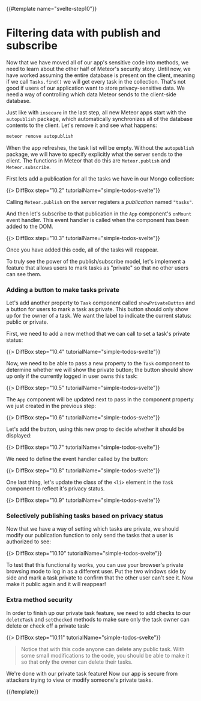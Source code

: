 {{#template name="svelte-step10"}}

# Filtering data with publish and subscribe

Now that we have moved all of our app's sensitive code into methods, we need to learn about the other half of Meteor's security story. Until now, we have worked assuming the entire database is present on the client, meaning if we call `Tasks.find()` we will get every task in the collection. That's not good if users of our application want to store privacy-sensitive data. We need a way of controlling which data Meteor sends to the client-side database.

Just like with `insecure` in the last step, all new Meteor apps start with the `autopublish` package, which automatically synchronizes all of the database contents to the client. Let's remove it and see what happens:

```bash
meteor remove autopublish
```

When the app refreshes, the task list will be empty. Without the `autopublish` package, we will have to specify explicitly what the server sends to the client. The functions in Meteor that do this are `Meteor.publish` and `Meteor.subscribe`.

First lets add a publication for all the tasks we have in our Mongo collection:

{{> DiffBox step="10.2" tutorialName="simple-todos-svelte"}}

Calling `Meteor.publish` on the server registers a _publication_ named `"tasks"`.

And then let's subscribe to that publication in the `App` component's `onMount` event handler. This event handler is called when the component has been added to the DOM.

{{> DiffBox step="10.3" tutorialName="simple-todos-svelte"}}

Once you have added this code, all of the tasks will reappear.

To truly see the power of the publish/subscribe model, let's implement a feature that allows users to mark tasks as "private" so that no other users can see them.

### Adding a button to make tasks private

Let's add another property to `Task` component called `showPrivateButton` and a button for users to mark a task as private. This button should only show up for the owner of a task. We want the label to indicate the current status: public or private.

First, we need to add a new method that we can call to set a task's private status:

{{> DiffBox step="10.4" tutorialName="simple-todos-svelte"}}

Now, we need to be able to pass a new property to the `Task` component to determine whether we will
show the private button; the button should show up only if the currently
logged in user owns this task:

{{> DiffBox step="10.5" tutorialName="simple-todos-svelte"}}

The `App` component will be updated next to pass in the component property we just created in the previous step:

{{> DiffBox step="10.6" tutorialName="simple-todos-svelte"}}

Let's add the button, using this new prop to decide whether it should be displayed:

{{> DiffBox step="10.7" tutorialName="simple-todos-svelte"}}

We need to define the event handler called by the button:

{{> DiffBox step="10.8" tutorialName="simple-todos-svelte"}}

One last thing, let's update the class of the `<li>` element in the `Task` component to reflect it's privacy status.

{{> DiffBox step="10.9" tutorialName="simple-todos-svelte"}}

### Selectively publishing tasks based on privacy status

Now that we have a way of setting which tasks are private, we should modify our
publication function to only send the tasks that a user is authorized to see:

{{> DiffBox step="10.10" tutorialName="simple-todos-svelte"}}

To test that this functionality works, you can use your browser's private browsing mode to log in as a different user. Put the two windows side by side and mark a task private to confirm that the other user can't see it. Now make it public again and it will reappear!

### Extra method security

In order to finish up our private task feature, we need to add checks to our `deleteTask` and `setChecked` methods to make sure only the task owner can delete or check off a private task:

{{> DiffBox step="10.11" tutorialName="simple-todos-svelte"}}

> Notice that with this code anyone can delete any public task. With some small modifications to the code, you should be able to make it so that only the owner can delete their tasks.

We're done with our private task feature! Now our app is secure from attackers trying to view or modify someone's private tasks.

{{/template}}
